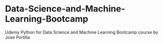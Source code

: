 # Data-Science-and-Machine-Learning-Bootcamp
Udemy Python for Data Science and Machine Learning Bootcamp course by Jose Portilla
